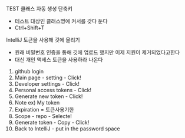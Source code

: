 TEST 클래스 자동 생성 단축키
+ 테스트 대상인 클래스명에 커서를 갖다 둔다
+ Ctrl+Shift+T

IntelliJ 토큰을 사용해 깃에 올리기

+ 원래 비밀번호 인증을 통해 깃에 업로드 했지만 이제 지원이 제거되었다고한다
+ 대신 개인 액세스 토큰을 사용하라 나온다

1. github login
2. Main page - setting - Click!
3. Developer settings - Click!
4. Personal access tokens - Click!
5. Generate new token - Click!
6. Note ex) My token
7. Expiration = 토큰사용기한
8. Scope - repo - Selecte!
9. Generate token - Copy - Click!
10. Back to IntelliJ - put in the password space